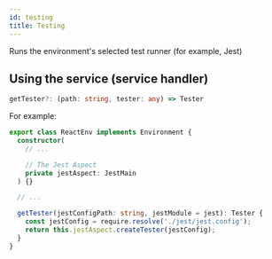 ```yaml
---
id: testing
title: Testing
---
```


Runs the environment's selected test runner (for example, Jest)

## Using the service (service handler)

```ts
getTester?: (path: string, tester: any) => Tester
```

For example:

```ts
export class ReactEnv implements Environment {
  constructor(
    // ...

    // The Jest Aspect
    private jestAspect: JestMain
  ) {}

  // ...

  getTester(jestConfigPath: string, jestModule = jest): Tester {
    const jestConfig = require.resolve('./jest/jest.config');
    return this.jestAspect.createTester(jestConfig);
  }
}
```
